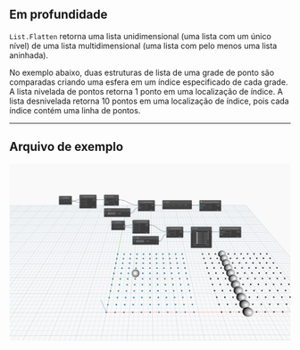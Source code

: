 ## Em profundidade
`List.Flatten` retorna uma lista unidimensional (uma lista com um único nível) de uma lista multidimensional (uma lista com pelo menos uma lista aninhada).

No exemplo abaixo, duas estruturas de lista de uma grade de ponto são comparadas criando uma esfera em um índice especificado de cada grade. A lista nivelada de pontos retorna 1 ponto em uma localização de índice. A lista desnivelada retorna 10 pontos em uma localização de índice, pois cada índice contém uma linha de pontos.
___
## Arquivo de exemplo

![List.Flatten](./DSCore.List.Flatten_img.jpg)
